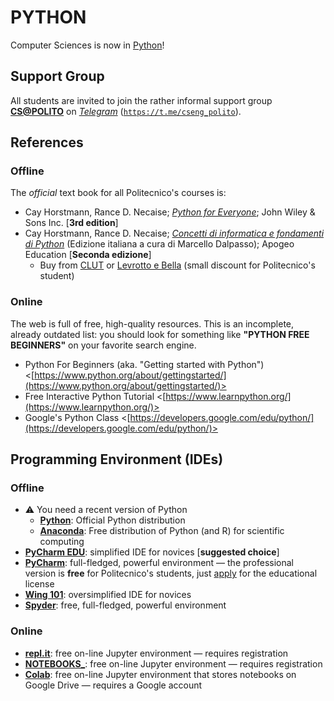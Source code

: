 PYTHON
======

Computer Sciences is now in [Python](https://en.wikipedia.org/wiki/Python_(programming_language))!

## Support Group

All students are invited to join the rather informal support group [**CS@POLITO**](https://t.me/cseng_polito) on [*Telegram*](https://en.wikipedia.org/wiki/Telegram_(software)) ([`https://t.me/cseng_polito`](https://t.me/cseng_polito)).

## References

### Offline

The *official* text book for all Politecnico's courses is:

* Cay Horstmann, Rance D. Necaise; [*Python for Everyone*](https://www.wiley.com/en-it/Python+For+Everyone,+3rd+Edition-p-9781119498537); John Wiley & Sons Inc. [**3rd edition**]
* Cay Horstmann, Rance D. Necaise; [*Concetti di informatica e fondamenti di Python*](http://www.apogeoeducation.com/concetti-di-informatica-e-fondamenti-di-python.html) (Edizione italiana a cura di Marcello Dalpasso); Apogeo Education [**Seconda edizione**]
    - Buy from [CLUT](https://www.clut.it/ita/elettrotecnica-elettronica-informatica/-/concetti-di-informatica-e-fondamenti-di-python/348.html) or [Levrotto e Bella](https://www.levrotto-bella.net/concetti-informatica-fondamenti-python-horstmann) (small discount for Politecnico's student)

### Online

The web is full of free, high-quality resources. This is an incomplete, already outdated list: you should look for something like **"PYTHON FREE BEGINNERS"** on your favorite search engine.

* Python For Beginners (aka. "Getting started with Python") <[https://www.python.org/about/gettingstarted/](https://www.python.org/about/gettingstarted/)>
* Free Interactive Python Tutorial <[https://www.learnpython.org/](https://www.learnpython.org/)>
*  Google's Python Class <[https://developers.google.com/edu/python/](https://developers.google.com/edu/python/)>

## Programming Environment (IDEs)

### Offline

* :warning: You need a recent version of Python
    - [**Python**](https://www.python.org/downloads/): Official Python distribution
    - [**Anaconda**](https://docs.anaconda.com/anaconda/install/):  Free distribution of Python (and R) for scientific computing 
* [**PyCharm EDU**](https://www.jetbrains.com/pycharm-edu/): simplified IDE for novices [**suggested choice**]
* [**PyCharm**](https://www.jetbrains.com/pycharm/): full-fledged, powerful environment — the professional version is **free** for Politecnico's students, just [apply](https://www.jetbrains.com/community/education/#students) for the educational license
* [**Wing 101**](https://wingware.com/downloads/wingide-101): oversimplified IDE for novices
* [**Spyder**](https://www.spyder-ide.org/): free, full-fledged, powerful environment

### Online

* [**repl.it**](http://repl.it): free on-line Jupyter environment — requires registration
* [**NOTEBOOKS_**](https://notebooks.ai/dashboard): free on-line Jupyter environment — requires registration
* [**Colab**](https://colab.research.google.com): free on-line Jupyter environment that stores notebooks on Google Drive — requires a Google account
